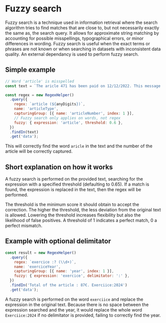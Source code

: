 # Fuzzy search

Fuzzy search is a technique used in information retrieval where the search algorithm tries to find matches that are close to, but not necessarily exactly the same as, the search query. It allows for approximate string matching by accounting for possible misspellings, typographical errors, or minor differences in wording. Fuzzy search is useful when the exact terms or phrases are not known or when searching in datasets with inconsistent data quality. An external dependancy is used to perform fuzzy search.

## Simple example

```javascript
// Word 'article' is misspelled
const text = `The aricle 471 has been paid on 12/12/2022. This message has been sent to email@email.com and test@test.com...`;

const regex = new RegexHelper()
  .query({
    regex: `article (${anyDigits})`,
    name: 'articleType',
    capturingGroup: [{ name: 'articleNumber', index: 1 }],
    // Fuzzy search only applies on words, not regex
    fuzzy: { expression: 'article', threshold: 0.6 },
  })
  .findIn(text)
  .get('data');
```

This will correctly find the word `aricle` in the text and the number of the article will be correctly captured.

## Short explanation on how it works

A fuzzy search is performed on the provided text, searching for the expression with a specified threshold (defaulting to 0.65). If a match is found, the expression is replaced in the text, then the regex will be performed.

The threshold is the minimum score it should obtain to accept the correction. The higher the threshold, the less deviation from the original text is allowed. Lowering the threshold increases flexibility but also the likelihood of false positives. A threshold of 1 indicates a perfect match, 0 a perfect mismatch.

## Example with optional delimitator

```javascript
const result = new RegexHelper()
  .query({
    regex: `exercice :? (\\d+)`,
    name: 'exerciceYear',
    capturingGroup: [{ name: 'year', index: 1 }],
    fuzzy: { expression: 'exercice', delimitator: ':' },
  })
  .findIn('Total of the article : 87€. Exerciice:2024')
  .get('data');
```

A fuzzy search is performed on the word `exerciice` and replace the expression in the original text. Because there is no space between the expression searched and the year, it would replace the whole word `Exerciice:2024` if no delimitator is provided, failing to correctly find the year.
